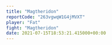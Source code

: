 ```yaml
---
title: "Magtheridon"
reportCode: "263vgwqW1G4jMVXT"
player: "Fat"
fight: "Magtheridon"
date: 2021-07-15T18:53:21.415000+00:00
---
```

